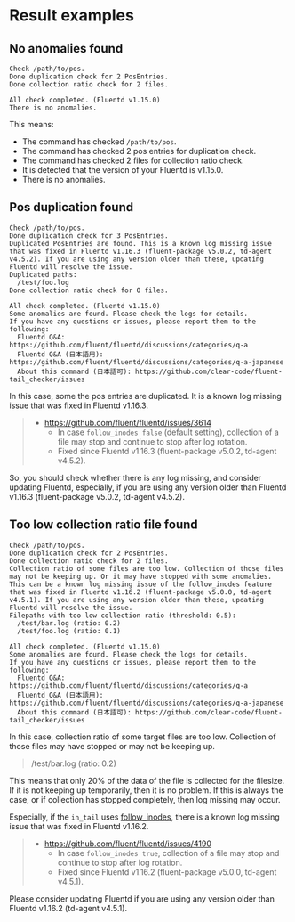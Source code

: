 # Result examples

## No anomalies found

```
Check /path/to/pos.
Done duplication check for 2 PosEntries.
Done collection ratio check for 2 files.

All check completed. (Fluentd v1.15.0)
There is no anomalies.
```

This means:

* The command has checked `/path/to/pos`.
* The command has checked 2 pos entries for duplication check.
* The command has checked 2 files for collection ratio check.
* It is detected that the version of your Fluentd is v1.15.0.
* There is no anomalies.

## Pos duplication found

```
Check /path/to/pos.
Done duplication check for 3 PosEntries.
Duplicated PosEntries are found. This is a known log missing issue that was fixed in Fluentd v1.16.3 (fluent-package v5.0.2, td-agent v4.5.2). If you are using any version older than these, updating Fluentd will resolve the issue.
Duplicated paths:
  /test/foo.log
Done collection ratio check for 0 files.

All check completed. (Fluentd v1.15.0)
Some anomalies are found. Please check the logs for details.
If you have any questions or issues, please report them to the following:
  Fluentd Q&A: https://github.com/fluent/fluentd/discussions/categories/q-a
  Fluentd Q&A (日本語用): https://github.com/fluent/fluentd/discussions/categories/q-a-japanese
  About this command (日本語可): https://github.com/clear-code/fluent-tail_checker/issues
```

In this case, some the pos entries are duplicated.
It is a known log missing issue that was fixed in Fluentd v1.16.3.

> * https://github.com/fluent/fluentd/issues/3614
>   * In case `follow_inodes false` (default setting), collection of a file may stop and continue to stop after log rotation.
>   * Fixed since Fluentd v1.16.3 (fluent-package v5.0.2, td-agent v4.5.2).

So, you should check whether there is any log missing, and consider updating Fluentd, especially, if you are using any version older than Fluentd v1.16.3 (fluent-package v5.0.2, td-agent v4.5.2).

## Too low collection ratio file found

```
Check /path/to/pos.
Done duplication check for 2 PosEntries.
Done collection ratio check for 2 files.
Collection ratio of some files are too low. Collection of those files may not be keeping up. Or it may have stopped with some anomalies. This can be a known log missing issue of the follow_inodes feature that was fixed in Fluentd v1.16.2 (fluent-package v5.0.0, td-agent v4.5.1). If you are using any version older than these, updating Fluentd will resolve the issue.
Filepaths with too low collection ratio (threshold: 0.5):
  /test/bar.log (ratio: 0.2)
  /test/foo.log (ratio: 0.1)

All check completed. (Fluentd v1.15.0)
Some anomalies are found. Please check the logs for details.
If you have any questions or issues, please report them to the following:
  Fluentd Q&A: https://github.com/fluent/fluentd/discussions/categories/q-a
  Fluentd Q&A (日本語用): https://github.com/fluent/fluentd/discussions/categories/q-a-japanese
  About this command (日本語可): https://github.com/clear-code/fluent-tail_checker/issues
```

In this case, collection ratio of some target files are too low.
Collection of those files may have stopped or may not be keeping up.

> /test/bar.log (ratio: 0.2)

This means that only 20% of the data of the file is collected for the filesize.
If it is not keeping up temporarily, then it is no problem.
If this is always the case, or if collection has stopped completely, then log missing may occur.

Especially, if the `in_tail` uses [follow_inodes](https://docs.fluentd.org/input/tail#follow_inodes), there is a known log missing issue that was fixed in Fluentd v1.16.2.

> * https://github.com/fluent/fluentd/issues/4190
>   * In case `follow_inodes true`, collection of a file may stop and continue to stop after log rotation.
>   * Fixed since Fluentd v1.16.2 (fluent-package v5.0.0, td-agent v4.5.1).

Please consider updating Fluentd if you are using any version older than Fluentd v1.16.2 (td-agent v4.5.1).

